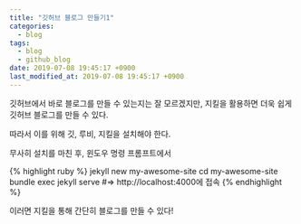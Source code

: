 ```yaml
---
title: "깃허브 블로그 만들기1"
categories:
  - blog
tags:
  - blog
  - github_blog
date: 2019-07-08 19:45:17 +0900
last_modified_at: 2019-07-08 19:45:17 +0900
---
```

깃허브에서 바로 블로그를 만들 수 있는지는 잘 모르겠지만, 지킬을 활용하면 더욱 쉽게 깃허브 블로그를 만들 수 있다.

따라서 이를 위해 깃, 루비, 지킬을 설치해야 한다.

무사히 설치를 마친 후, 윈도우 명령 프롬프트에서

{% highlight ruby %}
jekyll new my-awesome-site
cd my-awesome-site
bundle exec jekyll serve
#=> http://localhost:4000에 접속
{% endhighlight %}

이러면 지킬을 통해 간단히 블로그를 만들 수 있다!

